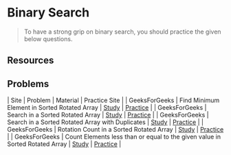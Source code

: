 # Binary Search

>To have a strong grip on binary search, you should practice the given below questions.

## Resources


## Problems

| Site         | Problem | Material | Practice Site |
| GeeksForGeeks | Find Minimum Element in Sorted Rotated Array | [Study]() | [Practice](https://practice.geeksforgeeks.org/problems/minimum-element-in-a-sorted-and-rotated-array/0) |
| GeeksForGeeks | Search in a Sorted Rotated Array | [Study]() | [Practice](https://practice.geeksforgeeks.org/problems/search-in-a-rotated-array/0) |
| GeeksForGeeks | Search in a Sorted Rotated Array with Duplicates | [Study]() | [Practice](https://www.geeksforgeeks.org/search-an-element-in-a-sorted-and-rotated-array-with-duplicates/) |
| GeeksForGeeks | Rotation Count in a Sorted Rotated Array | [Study]() | [Practice](https://practice.geeksforgeeks.org/problems/rotation/0) |
| GeeksForGeeks | Count Elements less than or equal to the given value in Sorted Rotated Array | [Study]() | [Practice](https://www.geeksforgeeks.org/count-elements-less-equal-given-value-sorted-rotated-array/?ref=rp) |
